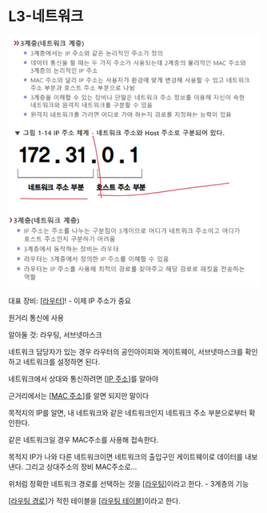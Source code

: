 # L3-네트워크

![](../attachments/2022-09-14-17-40-35.png)

대표 장비: [[라우터]]! - 이제 IP 주소가 중요 

원거리 통신에 사용 

알아둘 것: 라우팅, 서브넷마스크 

네트워크 담당자가 있는 경우 라우터의 공인아이피와 게이트웨이, 서브넷마스크를 확인하고 네트워크를 설정하면 된다.  

네트워크에서 상대와 통신하려면 [[IP 주소]]를 알아야 

근거리에서는 [[MAC 주소]]를 알면 되지만 말이다 

목적지의 IP를 알면, 내 네트워크와 같은 네트워크인지 네트워크 주소 부분으로부터 확인한다.  

같은 네트워크일 경우 MAC주소를 사용해 접속한다. 

목적지 IP가 나와 다른 네트워크이면 네트워크의 출입구인 게이트웨이로 데이터를 내보낸다. 그리고 상대주소의 장비 MAC주소로... 

 
위처럼 정확한 네트워크 경로를 선택하는 것을 [[라우팅]]이라고 한다. - 3계층의 기능 

[[라우팅 경로]]가 적힌 테이블을 [[라우팅 테이블]]이라고 한다.  


[//begin]: # "Autogenerated link references for markdown compatibility"
[라우터]: 라우터.md "라우터"
[IP 주소]: <IP 주소.md> "IP 주소"
[MAC 주소]: <MAC 주소.md> "MAC 주소"
[라우팅]: 라우팅.md "라우팅"
[라우팅 경로]: <라우팅 경로.md> "라우팅 경로"
[라우팅 테이블]: <라우팅 테이블.md> "라우팅 테이블"
[//end]: # "Autogenerated link references"